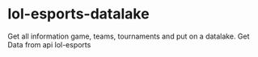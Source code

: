 # lol-esports-datalake
Get all information game, teams, tournaments and put on a datalake. Get Data from api lol-esports